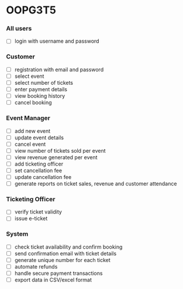 # OOPG3T5

### All users
- [ ] login with username and password
      
### Customer
- [ ] registration with email and password
- [ ] select event
- [ ] select number of tickets
- [ ] enter payment details
- [ ] view booking history
- [ ] cancel booking

### Event Manager
- [ ] add new event
- [ ] update event details
- [ ] cancel event
- [ ] view number of tickets sold per event
- [ ] view revenue generated per event
- [ ] add ticketing officer
- [ ] set cancellation fee
- [ ] update cancellation fee
- [ ] generate reports on ticket sales, revenue and customer attendance

### Ticketing Officer
- [ ] verify ticket validity
- [ ] issue e-ticket

### System
- [ ] check ticket availability and confirm booking
- [ ] send confirmation email with ticket details
- [ ] generate unique number for each ticket
- [ ] automate refunds
- [ ] handle secure payment transactions
- [ ] export data in CSV/excel format
